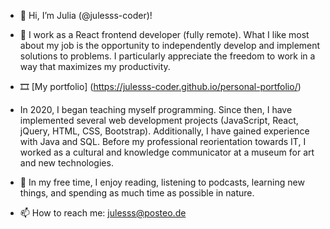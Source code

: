 - 👋 Hi, I’m Julia (@julesss-coder)!
- 👀 I work as a React frontend developer (fully remote). What I like most about my job is the opportunity to independently develop and implement solutions to problems. I particularly appreciate the freedom to work in a way that maximizes my productivity.
- &#x1F39E; [My portfolio] (https://julesss-coder.github.io/personal-portfolio/)

- In 2020, I began teaching myself programming. Since then, I have implemented several web development projects (JavaScript, React, jQuery, HTML, CSS, Bootstrap). Additionally, I have gained experience with Java and SQL. Before my professional reorientation towards IT, I worked as a cultural and knowledge communicator at a museum for art and new technologies.
- 🌱 In my free time, I enjoy reading, listening to podcasts, learning new things, and spending as much time as possible in nature.
- 📫 How to reach me: julesss@posteo.de


<!---
julesss-coder/julesss-coder is a ✨ special ✨ repository because its `README.md` (this file) appears on your GitHub profile.
You can click the Preview link to take a look at your changes.
--->
